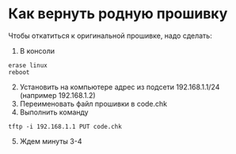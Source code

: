 #  Как вернуть родную прошивку
Чтобы откатиться к оригинальной прошивке, надо сделать:

1. В консоли  
```
erase linux
reboot
```
2. Установить на компьютере адрес из подсети 192.168.1.1/24 (например 192.168.1.2)
3. Переименовать файл прошивки в code.chk
4. Выполнить команду
```
tftp -i 192.168.1.1 PUT code.chk
```
5. Ждем минуты 3-4
